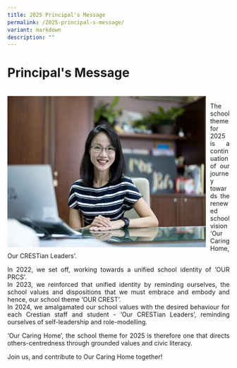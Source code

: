 ```yaml
---
title: 2025 Principal's Message
permalink: /2025-principal-s-message/
variant: markdown
description: ""
---
```

<h1>Principal's Message</h1>
<div><br>
<div style="float: left">
<img src="/images/Our%20Staff/Principal_Message_2024.jpg" alt="Principal_PRCS.jpeg" style="width:450px; margin-right:10px;">
</div><div>

<p align="justify">The school theme for 2025 is a continuation of our journey towards the renewed school vision ‘Our Caring Home, Our CRESTian Leaders’.</p>
<p align="justify">In 2022, we set off, working towards a unified school identity of ‘OUR PRCS’. <br>
In 2023, we reinforced that unified identity by reminding ourselves, the school values and dispositions that we must embrace and embody and hence, our school theme ‘OUR CREST’. <br>
In 2024, we amalgamated our school values with the desired behaviour for each Crestian staff and student - ‘Our CRESTian Leaders’, reminding ourselves of self-leadership and role-modelling. </p>
<p align="justify">‘Our Caring Home’, the school theme for 2025 is therefore one that directs others-centredness through grounded values and civic literacy.</p>
<p align="justify">Join us, and contribute to Our Caring Home together!</p>
<p align="justify"></p>
<p align="justify"></p>

<p><strong><br></strong></p></div></div>